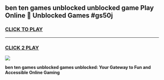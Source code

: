
## ben ten games unblocked unblocked game Play Online 👋 Unblocked Games #gs50j
<h3>
<a href="https://premium.freeplayer.one?title=ben_ten_games_unblocked&ref=21F">CLICK TO PLAY</a></h3>
<hr>

<h3>
<a href="https://premium.freeplayer.one?title=ben_ten_games_unblocked&ref=21F">CLICK 2 PLAY</a>
  
</h3>

<a href="https://premium.freeplayer.one?title=ben_ten_games_unblocked&ref=21F/"><img src="https://clearcache.store/games.png"></a>


**ben ten games unblocked games unblocked: Your Gateway to Fun and Accessible Online Gaming**
